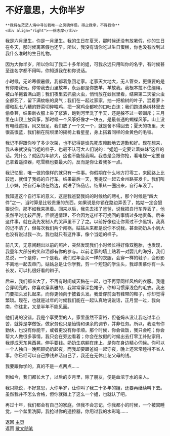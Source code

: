 # 不好意思，大你半岁

```{tip} 
**我将在茫茫人海中寻访我唯一之灵魂伴侣。得之我幸，不得我命**       
<div align="right">——徐志摩</div>
```

我是六月里生，你是一月里生。我的生日在夏天，那时候还没有放暑假，你的生日在冬天，那时候离寒假也还早。所以，我没有请你吃过生日蛋糕，你也没有收到过我什么准时的生日礼物。

因为大你半岁，所以你叫了我二十多年的姐，可我永远只用叫你的名字，有时候甚至连名字都不用叫，你知道我在和你说话。

小时候，无论寒假暑假，我都着急回老家。老家天大地大，无人管束，更重要的是有你陪我玩。你带我去山里放羊，永远都是你放羊，羊放我。我根本拉不住缰绳，被山羊拖着满山跑；我们夜里去抓萤火虫，悄悄放在蚊帐里看，结果第二天萤火虫全都死了，留下满蚊帐的臭气；我们在一起过家家，抽一把榆树的叶子，混着萝卜缨和乱七八糟的野菜切碎喂鸡，把一窝鸡全都吃的口吐白沫；我们跑进桑树林里去偷桑葚，结果新衣服上染了浆液，跑到河里洗了半天，还是躲不过一顿训斥；三月里在山顶上放风筝，那时候一个风筝好像才一块五，是最普通的蝴蝶风筝。山上没有电线遮挡，风又很足，我们放了一个又一个，就是舍不得回去；夏天的夜里，天很高很蓝，我们躺在院坝里的摇椅上看星星，身上搭着同样的金黄色的毛毯。

我记不得跟你吵了多少次架，也不记得是谁先死皮赖脸地去道歉和好。现在想来，我从来就没有当姐的样子，也最不认可大人们说的：“姐姐一定要让着妹妹”这样的话。凭什么？就因为年龄大，这也不能怪我啊。我总是会跟你抢，看电视一定要自己拿着遥控器，吃雪糕也要最大的，反而是你让着我多一点。

我记忆里，唯一做的像样的就只有一件事。你假期在什么地方打零工，来回路上比较远，就借了我妈的自行车。结果最后一天，我提议一起去金州路买发卡。我们叫上小妹，把自行车锁在路边，就进了饰品店。结果转一圈出来，自行车没了。

我知道这个自行车的意义，这是我爸娶我妈的时候给的聘礼，那个时候是“四大件”之一。当时算是比较贵重的东西。如果说是你锁在路边弄丢了，姑姑一定会狠狠说你，那不如我来担着。回来以后，我先去找了爸爸，说我把自行车弄丢了，他虽然平时比较严厉，但很通情理，不会因为这样不可挽回的事情过多地责备。后来这件事，就在我先发制人的哭声里不了了之。以前好像也让你背过不少黑锅，我真的记不清了，但每次我们两个闯祸，姑姑从来都是说你不说我，甚至奶奶从小到大也没有说过我一次。我也就只有这件事，像个当姐的样子。

前几天，无意间翻出以前的照片，突然发现我们小时候长得好像双胞胎，也发现，我童年大部分的笑和泪都有你的参与。以前老家的墙上贴着一对婴儿的海报，我们总说，一个是你，一个是我。我们过年会买一样的衣服，会穿一样的鞋子，会形影不离地一起去串门。姑姑总是让你学我，剪一个短短的学生头，我却羡慕你有一头长发，可以扎很好看的辫子。

后来，我们都长大了，不再有时间成天黏在一起，也不再穿同样风格的衣服。我适合穿明亮的，你喜欢穿素雅的，我常常穿深色裙子，你却习惯穿浅色的毛衣。我出门要把头发扎起来，而你更倾向于披着头发。我爱穿前面有鞋带的鞋子，你却觉得繁琐。现在，也就是过年的时候我们能在一起认真地说说话，正月里一过，我向南，你往北，又是半年不能见面。

他们说的没错，我是个享受型的人。家里虽然不富裕，但爸妈从没让我吃过半点苦，就算是学做饭，做家务也只是怡情和课余的调节，并非任务。所以，我没有你勤快，也没有你能干，或者更没有你孝顺。那个时候，你会做饭，我只会吃；你会帮大人做很多事情，我只会在旁边看着；你会在放假的时候出去打零工补贴家用，我却成天东晃西晃，伸手要钱。奶奶生病躺在床上，是你在身边精心伺候。你可以一个人独自一晚照顾奶奶起夜，而我却要跟爸妈一起守夜，晚上还常常睡得不省人事。你已经可以自己挣钱养活自己了，我还在无休止花父母的钱。

我要跟你学的，真的不是一点两点……
 

到如今，我们都长大了，以后的岁月里，除了朋友，便是血浓于水的亲人。

我只能说，不好意思，大你半岁，让你叫了我二十多年的姐，还要再继续叫下去。虽然我并不怎么合格，但你就摊上了这么一个姐，也就认了吧。

再过十年，我们都会有自己的家庭，但我不会忘记，你我都小的时候，一个被窝睡觉，一个盆里洗脚，我抢过你的遥控器，你用过我的水彩笔……


返回 [主页](../../../intro.md)   
返回 [散文随笔](../../../posts/essaycollection.md)